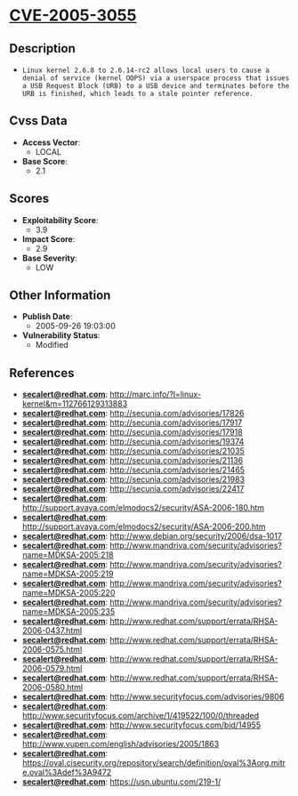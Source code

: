 
# [CVE-2005-3055](https://cve.mitre.org/cgi-bin/cvename.cgi?name=CVE-2005-3055)

## Description

- `Linux kernel 2.6.8 to 2.6.14-rc2 allows local users to cause a denial of service (kernel OOPS) via a userspace process that issues a USB Request Block (URB) to a USB device and terminates before the URB is finished, which leads to a stale pointer reference.`

## Cvss Data

- **Access Vector**:
  - LOCAL
- **Base Score**:
  - 2.1

## Scores

- **Exploitability Score**:
  - 3.9
- **Impact Score**:
  - 2.9
- **Base Severity**:
  - LOW

## Other Information

- **Publish Date**:
  - 2005-09-26 19:03:00
- **Vulnerability Status**:
  - Modified

## References

- **secalert@redhat.com**: http://marc.info/?l=linux-kernel&m=112766129313883
- **secalert@redhat.com**: http://secunia.com/advisories/17826
- **secalert@redhat.com**: http://secunia.com/advisories/17917
- **secalert@redhat.com**: http://secunia.com/advisories/17918
- **secalert@redhat.com**: http://secunia.com/advisories/19374
- **secalert@redhat.com**: http://secunia.com/advisories/21035
- **secalert@redhat.com**: http://secunia.com/advisories/21136
- **secalert@redhat.com**: http://secunia.com/advisories/21465
- **secalert@redhat.com**: http://secunia.com/advisories/21983
- **secalert@redhat.com**: http://secunia.com/advisories/22417
- **secalert@redhat.com**: http://support.avaya.com/elmodocs2/security/ASA-2006-180.htm
- **secalert@redhat.com**: http://support.avaya.com/elmodocs2/security/ASA-2006-200.htm
- **secalert@redhat.com**: http://www.debian.org/security/2006/dsa-1017
- **secalert@redhat.com**: http://www.mandriva.com/security/advisories?name=MDKSA-2005:218
- **secalert@redhat.com**: http://www.mandriva.com/security/advisories?name=MDKSA-2005:219
- **secalert@redhat.com**: http://www.mandriva.com/security/advisories?name=MDKSA-2005:220
- **secalert@redhat.com**: http://www.mandriva.com/security/advisories?name=MDKSA-2005:235
- **secalert@redhat.com**: http://www.redhat.com/support/errata/RHSA-2006-0437.html
- **secalert@redhat.com**: http://www.redhat.com/support/errata/RHSA-2006-0575.html
- **secalert@redhat.com**: http://www.redhat.com/support/errata/RHSA-2006-0579.html
- **secalert@redhat.com**: http://www.redhat.com/support/errata/RHSA-2006-0580.html
- **secalert@redhat.com**: http://www.securityfocus.com/advisories/9806
- **secalert@redhat.com**: http://www.securityfocus.com/archive/1/419522/100/0/threaded
- **secalert@redhat.com**: http://www.securityfocus.com/bid/14955
- **secalert@redhat.com**: http://www.vupen.com/english/advisories/2005/1863
- **secalert@redhat.com**: https://oval.cisecurity.org/repository/search/definition/oval%3Aorg.mitre.oval%3Adef%3A9472
- **secalert@redhat.com**: https://usn.ubuntu.com/219-1/
